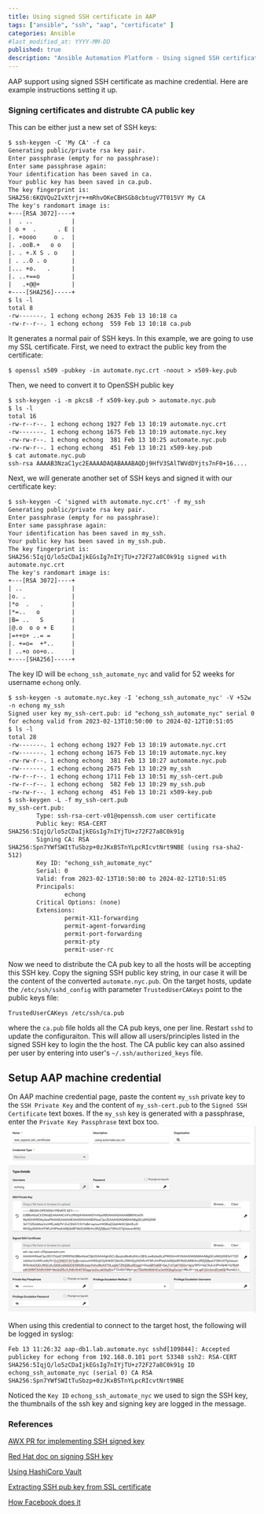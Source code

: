 ```yaml
---
title: Using signed SSH certificate in AAP
tags: ["ansible", "ssh", "aap", "certificate" ]
categories: Ansible
#last_modified_at: YYYY-MM-DD
published: true
description: "Ansible Automation Platform - Using signed SSH certificate as machine credential"
---
```


AAP support using signed SSH certificate as machine credential. Here are example instructions setting it up.

### Signing certificates and distrubte CA public key
This can be either just a new set of SSH keys:
````shell
$ ssh-keygen -C 'My CA' -f ca
Generating public/private rsa key pair.
Enter passphrase (empty for no passphrase): 
Enter same passphrase again: 
Your identification has been saved in ca.
Your public key has been saved in ca.pub.
The key fingerprint is:
SHA256:6KQVQu2IvXtrjr++mRhvOKeCBHSGb8cbtugV7T015VY My CA
The key's randomart image is:
+---[RSA 3072]----+
|  . ..           |
| o +  .      . E |
|. +oooo     o .  |
|. .ooB.+   o o   |
|. . +.X S . o    |
| . ..O . o       |
|... +o.   .      |
|. ..+==o         |
|   .+@@+         |
+----[SHA256]-----+
$ ls -l
total 8
-rw-------. 1 echong echong 2635 Feb 13 10:18 ca
-rw-r--r--. 1 echong echong  559 Feb 13 10:18 ca.pub
````
It generates a normal pair of SSH keys.  In this example, we are going to use my SSL certificate.  First, we need to extract the public key from the certificate:
````shell
$ openssl x509 -pubkey -in automate.nyc.crt -noout > x509-key.pub
````
Then, we need to convert it to OpenSSH public key
````shell
$ ssh-keygen -i -m pkcs8 -f x509-key.pub > automate.nyc.pub
$ ls -l
total 16
-rw-r--r--. 1 echong echong 1927 Feb 13 10:19 automate.nyc.crt
-rw-------. 1 echong echong 1675 Feb 13 10:19 automate.nyc.key
-rw-rw-r--. 1 echong echong  381 Feb 13 10:25 automate.nyc.pub
-rw-rw-r--. 1 echong echong  451 Feb 13 10:21 x509-key.pub
$ cat automate.nyc.pub
ssh-rsa AAAAB3NzaC1yc2EAAAADAQABAAABAQDj9HfV3SAlTWVdDYjts7nF0+16....
````
Next, we will generate another set of SSH keys and signed it with our certificate key:
````shell
$ ssh-keygen -C 'signed with automate.nyc.crt' -f my_ssh
Generating public/private rsa key pair.
Enter passphrase (empty for no passphrase): 
Enter same passphrase again: 
Your identification has been saved in my_ssh.
Your public key has been saved in my_ssh.pub.
The key fingerprint is:
SHA256:5IqjQ/lo5zCDaIjkEGsIg7nIYjTU+z72F27a8C0k91g signed with automate.nyc.crt
The key's randomart image is:
+---[RSA 3072]----+
| ..              |
|o. .             |
|*o  .   .        |
|*=..   o         |
|B= ..   S        |
|@.o  o o + E     |
|=++o+ ..= =      |
|. +=o=  +*..     |
| ..+o oo+o..     |
+----[SHA256]-----+
````
The key ID will be `echong_ssh_automate_nyc` and valid for 52 weeks for username `echong` only.
````shell
$ ssh-keygen -s automate.nyc.key -I 'echong_ssh_automate_nyc' -V +52w -n echong my_ssh
Signed user key my_ssh-cert.pub: id "echong_ssh_automate_nyc" serial 0 for echong valid from 2023-02-13T10:50:00 to 2024-02-12T10:51:05
$ ls -l
total 28
-rw-------. 1 echong echong 1927 Feb 13 10:19 automate.nyc.crt
-rw-------. 1 echong echong 1675 Feb 13 10:19 automate.nyc.key
-rw-rw-r--. 1 echong echong  381 Feb 13 10:27 automate.nyc.pub
-rw-------. 1 echong echong 2675 Feb 13 10:29 my_ssh
-rw-r--r--. 1 echong echong 1711 Feb 13 10:51 my_ssh-cert.pub
-rw-r--r--. 1 echong echong  582 Feb 13 10:29 my_ssh.pub
-rw-rw-r--. 1 echong echong  451 Feb 13 10:21 x509-key.pub
$ ssh-keygen -L -f my_ssh-cert.pub 
my_ssh-cert.pub:
        Type: ssh-rsa-cert-v01@openssh.com user certificate
        Public key: RSA-CERT SHA256:5IqjQ/lo5zCDaIjkEGsIg7nIYjTU+z72F27a8C0k91g
        Signing CA: RSA SHA256:Spn7YWfSWItTuSbzp+0zJKxBSTnYLpcRIcvtNrt9NBE (using rsa-sha2-512)
        Key ID: "echong_ssh_automate_nyc"
        Serial: 0
        Valid: from 2023-02-13T10:50:00 to 2024-02-12T10:51:05
        Principals: 
                echong
        Critical Options: (none)
        Extensions: 
                permit-X11-forwarding
                permit-agent-forwarding
                permit-port-forwarding
                permit-pty
                permit-user-rc
````
Now we need to distribute the CA pub key to all the hosts will be accepting this SSH key.  Copy the signing SSH public key string, in our case it will be the content of the converted `automate.nyc.pub`.  On the target hosts, update the `/etc/ssh/sshd_config` with parameter `TrustedUserCAKeys` point to the public keys file:
````shell
TrustedUserCAKeys /etc/ssh/ca.pub
````
where the `ca.pub` file holds all the CA pub keys, one per line.  Restart `sshd` to update the configuraiton.
This will allow all users/principles listed in the signed SSH key to login the the host.  The CA public key can also assined per user by entering into user's `~/.ssh/authorized_keys` file.

## Setup AAP machine credential
On AAP machine credential page, paste the content `my_ssh` private key to the `SSH Private Key` and the content of `my_ssh-cert.pub` to the `Signed SSH Certificate` text boxes.  If the `my_ssh` key is generated with a passphrase, enter the `Private Key Passphrase` text box too.
![AAP Machine Credential](/assets/images/2023/2023-02-13-aap-signed-ssh-cert_1.png)

When using this credential to connect to the target host, the following will be logged in syslog:
````shell
Feb 13 11:26:32 aap-db1.lab.automate.nyc sshd[109844]: Accepted publickey for echong from 192.168.0.101 port 53348 ssh2: RSA-CERT SHA256:5IqjQ/lo5zCDaIjkEGsIg7nIYjTU+z72F27a8C0k91g ID echong_ssh_automate_nyc (serial 0) CA RSA SHA256:Spn7YWfSWItTuSbzp+0zJKxBSTnYLpcRIcvtNrt9NBE
````
Noticed the `Key ID` `echong_ssh_automate_nyc` we used to sign the SSH key, the thumbnails of the ssh key and signing key are logged in the message.

### References

[AWX PR for implementing SSH signed key](https://github.com/ansible/awx/issues/1654)

[Red Hat doc on signing SSH key](https://access.redhat.com/documentation/en-us/red_hat_enterprise_linux/6/html-single/deployment_guide/index#sec-Introduction_to_SSH_Certificates)

[Using HashiCorp Vault](https://developer.hashicorp.com/vault/docs/secrets/ssh/signed-ssh-certificates)

[Extracting SSH pub key from SSL certificate](https://support.axway.com/kb/180119/language/en)

[How Facebook does it](https://engineering.fb.com/2016/09/12/security/scalable-and-secure-access-with-ssh/)
